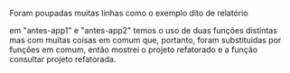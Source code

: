 <p>Foram poupadas muitas linhas como o exemplo dito de relatório
<p>em "antes-app1" e "antes-app2" temos o uso de duas funções distintas
mas com muitas coisas em comum que, portanto, foram substituidas por
funções em comum, então mostrei o projeto refatorado e a função consultar
projeto refatorada.
